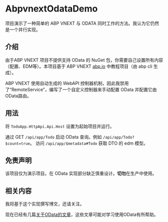 # AbpvnextOdataDemo
项目演示了一种简单的 ABP VNEXT 与 ODATA 同时工作的方法。我认为它仍然是一个并行实现。

## 介绍
由于ABP VNEXT 项目不提供支持 OData 的 NuGet 包，你需要自己设置所有内容（配置、EDM等）。本项目基于 ABP VNEXT [abp.io](https://abp.io) 中教程项目（由 abp cli 生成）。

ABP VNEXT 使用自动生成的 WebAPI 控制器机制，因此我禁用了“RemoteService”，编写了一个自定义控制器来手动配置 OData 并配置它由OData路由。

## 用法
将 `TodoApp.HttpApi.Api.Host` 设置为起始项目并运行。

通过 GET `/api/app/Todo` 启动 OData 查询。例如 `/api/app/Todo?$count=true`。
访问 `/api/app/$metadata#Todo` 获取 DTO 的 edm 模型。

## 免责声明
该项目仅为演示项目。在 OData 实现部分缺乏慎重设计。**切勿**在生产中使用。

## 相关内容
我将基于这个实现撰写博文，还请关注。

现在已经有几篇[关于OData的文章](https://www.cnblogs.com/podolski/collections/961)，这些文章可能对学习使用OData有所帮助。
